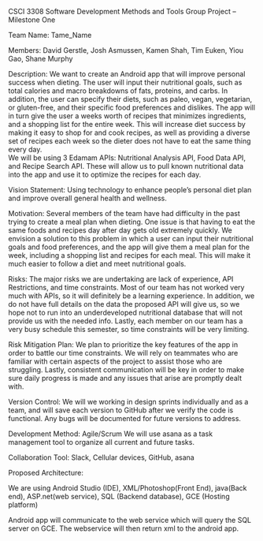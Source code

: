 CSCI 3308 Software Development Methods and Tools
Group Project – Milestone One


Team Name: Tame_Name

Members: David Gerstle, Josh Asmussen, Kamen Shah, Tim Euken, Yiou Gao, Shane Murphy

Description: We want to create an Android app that will improve personal success when dieting. The user will input their nutritional goals, such as total calories and macro breakdowns of fats, proteins, and carbs. In addition, the user can specify their diets, such as paleo, vegan, vegetarian, or gluten-free, and their specific food preferences and dislikes. 
The app will in turn give the user a weeks worth of recipes that minimizes ingredients, and a shopping list for the entire week. This will increase diet success by making it easy to shop for and cook recipes, as well as providing a diverse set of recipes each week so the dieter does not have to eat the same thing every day.  
We will be using 3 Edamam APIs: Nutritional Analysis API, Food Data API, and Recipe Search API. These will allow us to pull known nutritional data into the app and use it to optimize the recipes for each day. 

Vision Statement: Using technology to enhance people’s personal diet plan and improve overall general health and wellness.

Motivation: Several members of the team have had difficulty in the past trying to create a meal plan when dieting. One issue is that having to eat the same foods and recipes day after day gets old extremely quickly. We envision a solution to this problem in which a user can input their nutritional goals and food preferences, and the app will give them a meal plan for the week, including a shopping list and recipes for each meal. This will make it much easier to follow a diet and meet nutritional goals.  

Risks: The major risks we are undertaking are lack of experience, API Restrictions, and time constraints. Most of our team has not worked very much with APIs, so it will definitely be a learning experience. In addition, we do not have full details on the data the proposed API will give us, so we hope not to run into an underdeveloped nutritional database that will not provide us with the needed info. Lastly, each member on our team has a very busy schedule this semester, so time constraints will be very limiting. 

Risk Mitigation Plan: We plan to prioritize the key features of the app in order to battle our time constraints. We will rely on teammates who are familiar with certain aspects of the project to assist those who are struggling. Lastly, consistent communication will be key in order to make sure daily progress is made and any issues that arise are promptly dealt with. 

Version Control: We will we working in design sprints individually and as a team, and will save each version to GitHub after we verify the code is functional. Any bugs will be documented for future versions to address. 

Development Method: 
Agile/Scrum
We will use asana as a task management tool to organize all current and future tasks.

Collaboration Tool: Slack, Cellular devices, GitHub, asana

Proposed Architecture: 

We are using Android Studio (IDE), XML/Photoshop(Front End), java(Back end), ASP.net(web service), SQL (Backend database), GCE (Hosting platform)

Android app will communicate to the web service which will query the SQL server on GCE. The webservice will then return xml to the android app. 
